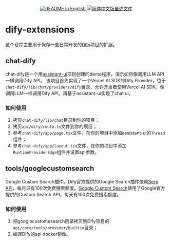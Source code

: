 <p align="center">
  <a href="./README.md"><img alt="README in English" src="https://img.shields.io/badge/English-d9d9d9"></a>
  <a href="./README_CN.md"><img alt="简体中文版自述文件" src="https://img.shields.io/badge/简体中文-d9d9d9"></a>
</p>

# dify-extensions

这个仓库主要用于保存一些日常开发的[Dify](https://github.com/langgenius/dify)项目的扩展。

## chat-dify

chat-dify是一个用[assistant-ui](https://github.com/Yonom/assistant-ui)项目创建的demo程序，演示如何像调用LLM API一样调用Dify API。
该项目首先实现了一个Vercel AI SDK的Dify Provider，位于`chat-dify/lib/chat/providers/dify`目录，允许开发者使用Vercel AI SDK，像调用LLM一样调用Dify API。再基于assistant-ui实现了chat ui。

### 如何使用

1. 拷贝`chat-dify/lib/chat`目录到你的项目；
2. 拷贝`api/dify/route.ts`文件到你的项目；
3. 参考`chat-dify/app/page.tsx`文件，在你的项目中添加assistant-ui的`Thread`组件；
4. 参考`chat-dify/app/layout.tsx`文件，在你的项目中添加`RuntimeProviderEdge`组件并设置api参数。

## tools/googlecustomsearch

Google Custom Search插件。Dify官方提供的Google Search插件依赖[Serp API](https://serpapi.com/)，每月只有100次免费搜索额度。[Google Custom Search](https://programmablesearchengine.google.com)使用了Google官方提供的Custom Search API，每天有100次免费搜索额度。

### 如何使用

1. 把googlecustomesearch目录拷贝到Dify项目的`api/core/tools/provider/builtin`目录；
2. 编译Dify的api docker镜像。
